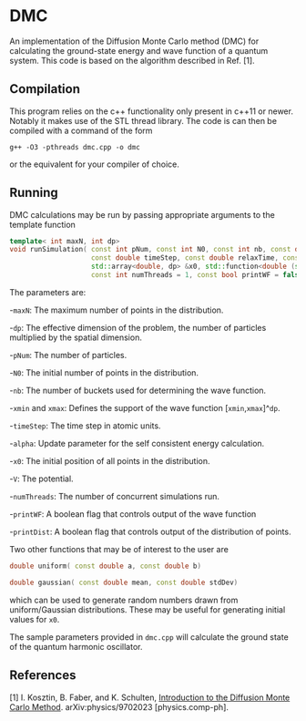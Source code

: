 # DMC
An implementation of the Diffusion Monte Carlo method (DMC) for calculating the ground-state energy and
wave function of a quantum system. This code is based on the algorithm described in Ref. [1].

## Compilation

This program relies on the c++ functionality only present in c++11 or newer. Notably it makes use of
the STL thread library. The code is can then be compiled with a command of the form
```
g++ -O3 -pthreads dmc.cpp -o dmc
```
or the equivalent for your compiler of choice.

## Running

DMC calculations may be run by passing appropriate arguments to the template function
```c++
template< int maxN, int dp>
void runSimulation( const int pNum, const int N0, const int nb, const double xmin, const double xmax,
                    const double timeStep, const double relaxTime, const double alpha,
                    std::array<double, dp> &x0, std::function<double (std::array<double, dp> &)> &V,
                    const int numThreads = 1, const bool printWF = false, const bool printDist = false )
```
The parameters are:

-`maxN`: The maximum number of points in the distribution.

-`dp`: The effective dimension of the problem, the number of particles multiplied by the spatial
dimension.

-`pNum`: The number of particles.

-`N0`: The initial number of points in the distribution.

-`nb`: The number of buckets used for determining the wave function.

-`xmin` and `xmax`: Defines the support of the wave function [`xmin`,`xmax`]^`dp`.

-`timeStep`: The time step in atomic units.

-`alpha`: Update parameter for the self consistent energy calculation.

-`x0`: The initial position of all points in the distribution.

-`V`: The potential.

-`numThreads`: The number of concurrent simulations run.

-`printWF`: A boolean flag that controls output of the wave function

-`printDist`: A boolean flag that controls output of the distribution of points.

Two other functions that may be of interest to the user are
```c++
double uniform( const double a, const double b)
```
```c++
double gaussian( const double mean, const double stdDev)
```
which can be used to generate random numbers drawn from uniform/Gaussian distributions. These may be
useful for generating initial values for `x0`.

The sample parameters provided in `dmc.cpp` will calculate the ground state of the quantum harmonic
oscillator.

## References
[1] I. Kosztin, B. Faber, and K. Schulten, [Introduction to the Diffusion Monte Carlo
Method](https://arxiv.org/abs/physics/9702023). arXiv:physics/9702023 [physics.comp-ph].

